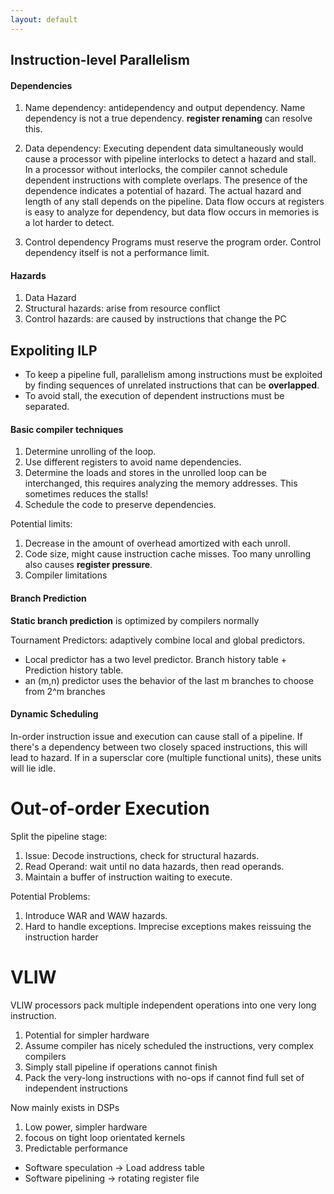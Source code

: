 ```yaml
---
layout: default
---
```

## Instruction-level Parallelism
#### Dependencies
1. Name dependency:
antidependency and output dependency.
Name dependency is not a true dependency.
**register renaming** can resolve this.

2. Data dependency:
  Executing dependent data simultaneously would cause a processor with
  pipeline interlocks to detect a hazard and stall.
  In a processor without interlocks, the compiler cannot schedule dependent instructions
  with complete overlaps.
  The presence of the dependence indicates a potential of hazard.
  The actual hazard and length of any stall depends on the pipeline.
  Data flow occurs at registers is easy to analyze for dependency, but data
  flow occurs in memories is a lot harder to detect.

3. Control dependency
  Programs must reserve the program order.
  Control dependency itself is not a performance limit.


#### Hazards
1. Data Hazard
2. Structural hazards:
arise from resource conflict
3. Control hazards:
are caused by instructions that change the PC


## Expoliting ILP
* To keep a pipeline full, parallelism among instructions must be exploited
by finding sequences of unrelated instructions that can be **overlapped**.
* To avoid stall, the execution of dependent instructions must be separated.

#### Basic compiler techniques
1. Determine unrolling of the loop.
2. Use different registers to avoid name dependencies.
3. Determine the loads and stores in the unrolled loop can be interchanged,
this requires analyzing the memory addresses. This sometimes reduces the stalls!
5. Schedule the code to preserve dependencies.

Potential limits:
1. Decrease in the amount of overhead amortized with each unroll.
2. Code size, might cause instruction cache misses. Too many unrolling also causes
**register pressure**.
3. Compiler limitations

#### Branch Prediction
**Static branch prediction** is optimized by compilers normally

Tournament Predictors: adaptively combine local and global predictors.
* Local predictor has a two level predictor. Branch history table + Prediction history table.
* an (m,n) predictor uses the behavior of the last m branches to choose from 2^m branches

#### Dynamic Scheduling
In-order instruction issue and execution can cause stall of a pipeline.
If there's a dependency between two closely spaced instructions, this will
lead to hazard.
If in a supersclar core (multiple functional units), these units will lie idle.


# Out-of-order Execution
Split the pipeline stage:
1. Issue: Decode instructions, check for structural hazards.
2. Read Operand: wait until no data hazards, then read operands.
3. Maintain a buffer of instruction waiting to execute.

Potential Problems:
1. Introduce WAR and WAW hazards.
2. Hard to handle exceptions. Imprecise exceptions makes reissuing the instruction harder

# VLIW
VLIW processors pack multiple independent operations into one very long instruction.

1. Potential for simpler hardware
2. Assume compiler has nicely scheduled the instructions, very complex compilers
3. Simply stall pipeline if operations cannot finish
4. Pack the very-long instructions with no-ops if cannot find full set of independent instructions

Now mainly exists in DSPs
1. Low power, simpler hardware
2. focous on tight loop orientated kernels
3. Predictable performance

* Software speculation -> Load address table
* Software pipelining -> rotating register file
